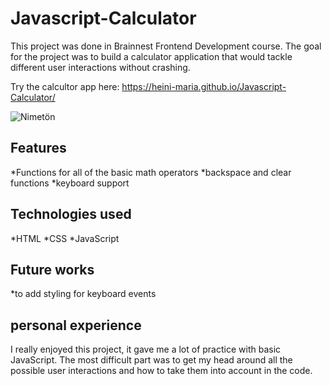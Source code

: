 # Javascript-Calculator

This project was done in Brainnest Frontend Development course. The goal for the project was to build a calculator application that would tackle different user interactions without crashing.

Try the calcultor app here:  https://heini-maria.github.io/Javascript-Calculator/

![Nimetön](https://user-images.githubusercontent.com/115211431/208667770-209c455f-6d6a-4002-9cfc-3f453d8ae912.png)


## Features

 *Functions for all of the basic math operators
 *backspace and clear functions
 *keyboard support

## Technologies used
 
*HTML
*CSS
*JavaScript
  
## Future works
  
*to add styling for keyboard events 
 
## personal experience
I really enjoyed this project, it gave me a lot of practice with basic JavaScript. The most difficult part was to get my head around all the possible user interactions and how to take them into account in the code.
